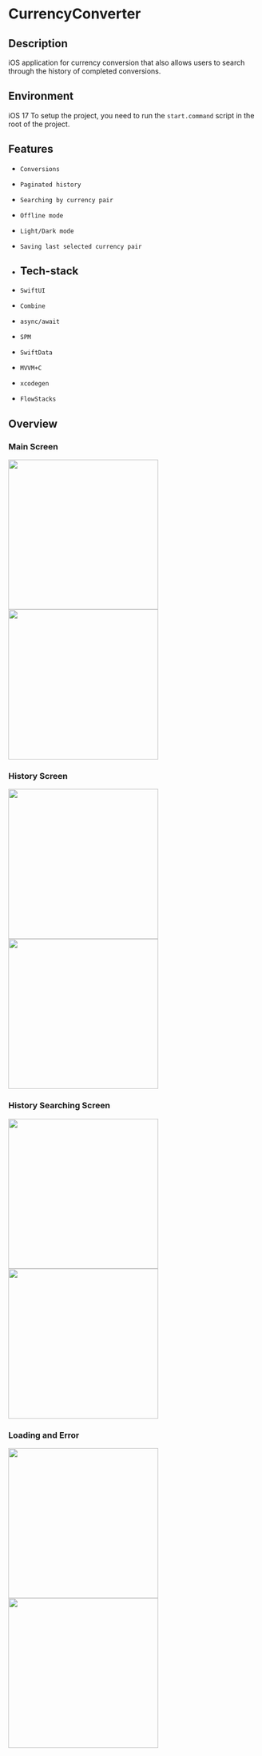 # CurrencyConverter

## Description

iOS application for currency conversion that also allows users to search through the history of completed conversions.

## Environment
iOS 17
To setup the project, you need to run the `start.command` script in the root of the project.

## Features
- `Conversions`
- `Paginated history`
- `Searching by currency pair`
- `Offline mode`
- `Light/Dark mode`
- `Saving last selected currency pair`

- ## Tech-stack
- `SwiftUI`
- `Combine`
- `async/await`
- `SPM`
- `SwiftData`
- `MVVM+C`
- `xcodegen`
- `FlowStacks`

## Overview

### Main Screen

<img src="https://github.com/user-attachments/assets/db5c936c-aeaa-4fec-9f24-1eb14b3aec8d" alt="" width="300"/>
<img src="https://github.com/user-attachments/assets/ab3b9275-783e-432e-87cc-986a3391e685" alt="" width="300"/>


### History Screen

<img src="https://github.com/user-attachments/assets/40a31cc8-9ade-49e8-96d0-c0667aade96f" alt="" width="300"/>
<img src="https://github.com/user-attachments/assets/ff0924ac-78a7-480f-afb8-d4e0aaa5d153" alt="" width="300"/>


### History Searching Screen

<img src="https://github.com/user-attachments/assets/21c03fb7-6da4-4782-b16b-aef030c93c85" alt="" width="300"/>
<img src="https://github.com/user-attachments/assets/73d550c3-dc02-427e-8167-c3edd65db58d" alt="" width="300"/>


### Loading and Error

<img src="https://github.com/user-attachments/assets/7f1d0219-75a5-48d8-8916-5726f4647115" alt="" width="300"/>
<img src="https://github.com/user-attachments/assets/a2695150-702a-46d2-b1f6-eea5f1a4b479" alt="" width="300"/>
